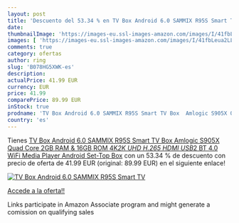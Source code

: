 ```yaml
---
layout: post
title: 'Descuento del 53.34 % en TV Box Android 6.0 SAMMIX R95S Smart TV '
date: 
thumbnailImage: 'https://images-eu.ssl-images-amazon.com/images/I/41fbLeua2LL._SL200_.jpg'
images: [ 'https://images-eu.ssl-images-amazon.com/images/I/41fbLeua2LL._SL200_.jpg' ]
comments: true
category: ofertas
author: ring
slug: 'B078HG5XWK-es'
description:
actualPrice: 41.99 EUR
currency: EUR
price: 41.99
comparePrice: 89.99 EUR
inStock: true
prodname: 'TV Box Android 6.0 SAMMIX R95S Smart TV Box  Amlogic S905X Quad Core  2GB RAM & 16GB ROM  4K*2K UHD H.265  HDMI  USB*2  BT 4.0 WiFi Media Player  Android Set-Top Box'
country: 'es'
---
```


Tienes [TV Box Android 6.0 SAMMIX R95S Smart TV Box  Amlogic S905X Quad Core  2GB RAM & 16GB ROM  4K*2K UHD H.265  HDMI  USB*2  BT 4.0 WiFi Media Player  Android Set-Top Box](https://www.amazon.es/dp/B078HG5XWK/?tag=tolees-21) con un 53.34 % de descuento con precio de oferta de 41.99 EUR (original: 89.99 EUR) en el siguiente enlace!

[![TV Box Android 6.0 SAMMIX R95S Smart TV ](https://images-eu.ssl-images-amazon.com/images/I/41fbLeua2LL._SL200_.jpg)](https://www.amazon.es/dp/B078HG5XWK/?tag=tolees-21)

[Accede a la oferta!!](https://www.amazon.es/dp/B078HG5XWK/?tag=tolees-21)

Links participate in Amazon Associate program and might generate a comission on qualifying sales


